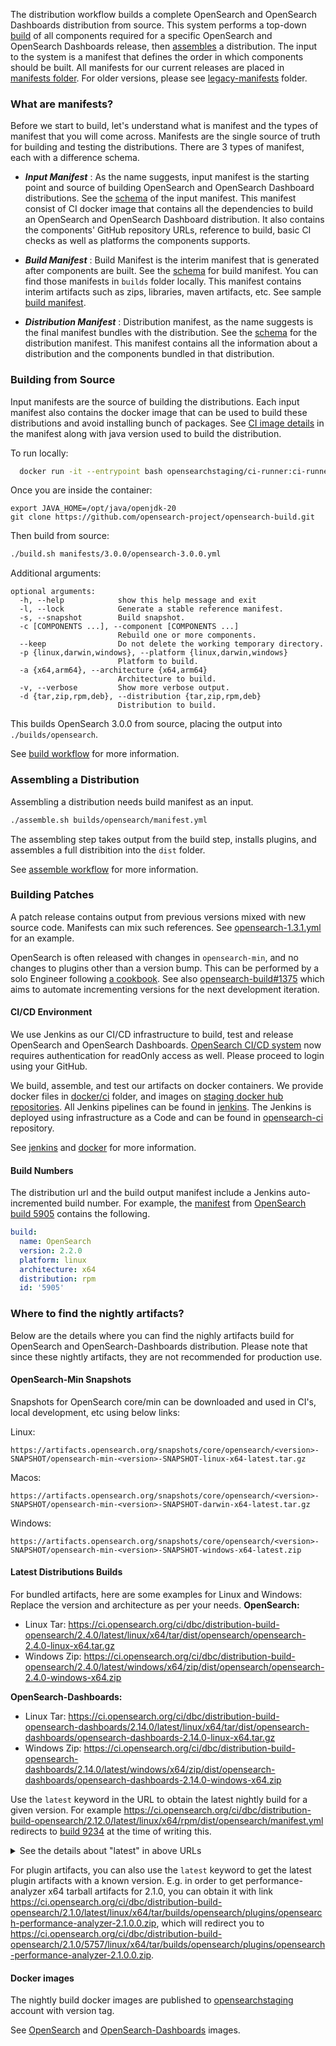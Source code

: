 The distribution workflow builds a complete OpenSearch and OpenSearch Dashboards distribution from source. This system performs a top-down [build](https://github.com/opensearch-project/opensearch-build/tree/main/src/build_workflow) of all components required for a specific OpenSearch and OpenSearch Dashboards release, then [assembles](https://github.com/opensearch-project/opensearch-build/tree/main/src/assemble_workflow/) a distribution. The input to the system is a manifest that defines the order in which components should be built. All manifests for our current releases are placed in [manifests folder](https://github.com/opensearch-project/opensearch-build/tree/main/manifests). For older versions, please see [legacy-manifests](https://github.com/opensearch-project/opensearch-build/tree/main/legacy-manifests) folder.
  
### What are manifests?
Before we start to build, let's understand what is manifest and the types of manifest that you will come across. 
Manifests are the single source of truth for building and testing the distributions. There are 3 types of manifest, each with a difference schema.
  
* **_Input Manifest_** : As the name suggests, input manifest is the starting point and source of building OpenSearch and OpenSearch Dashboard distributions. See the [schema](https://github.com/opensearch-project/opensearch-build/blob/main/src/manifests/input_manifest.py#L13-L39) of the input manifest. This manifest consist of CI docker image that contains all the dependencies to build an OpenSearch and OpenSearch Dashboard distribution. It also contains the components' GitHub repository URLs, reference to build, basic CI checks as well as platforms the components supports. 
  
* **_Build Manifest_** : Build Manifest is the interim manifest that is generated after components are built. See the [schema](https://github.com/opensearch-project/opensearch-build/blob/main/src/manifests/build_manifest.py#L17-L42) for build manifest. You can find those manifests in `builds` folder locally. This manifest contains interim artifacts such as zips, libraries, maven artifacts, etc. See sample [build manifest](https://github.com/opensearch-project/opensearch-build/blob/main/tests/data/opensearch-build-2.0.0-rc1.yml).
  
* **_Distribution Manifest_** : Distribution manifest, as the name suggests is the final manifest bundles with the distribution. See the [schema](https://github.com/opensearch-project/opensearch-build/blob/main/src/manifests/bundle_manifest.py#L15-L36) for the distribution manifest. This manifest contains all the information about a distribution and the components bundled in that distribution. 
  
### Building from Source
  
Input manifests are the source of building the distributions. Each input manifest also contains the docker image that can be used to build these distributions and avoid installing bunch of packages. See [CI image details](https://github.com/opensearch-project/opensearch-build/blob/main/manifests/3.0.0/opensearch-3.0.0.yml#L8-L9) in the manifest along with java version used to build the distribution.
  
To run locally:
```bash
  docker run -it --entrypoint bash opensearchstaging/ci-runner:ci-runner-al2-opensearch-build-v1
```
Once you are inside the container:
```
export JAVA_HOME=/opt/java/openjdk-20
git clone https://github.com/opensearch-project/opensearch-build.git
```

Then build from source:
  
```bash
./build.sh manifests/3.0.0/opensearch-3.0.0.yml 
```

Additional arguments:

```
optional arguments:
  -h, --help            show this help message and exit
  -l, --lock            Generate a stable reference manifest.
  -s, --snapshot        Build snapshot.
  -c [COMPONENTS ...], --component [COMPONENTS ...]
                        Rebuild one or more components.
  --keep                Do not delete the working temporary directory.
  -p {linux,darwin,windows}, --platform {linux,darwin,windows}
                        Platform to build.
  -a {x64,arm64}, --architecture {x64,arm64}
                        Architecture to build.
  -v, --verbose         Show more verbose output.
  -d {tar,zip,rpm,deb}, --distribution {tar,zip,rpm,deb}
                        Distribution to build.
```
  
This builds OpenSearch 3.0.0 from source, placing the output into `./builds/opensearch`. 
  
See [build workflow](https://github.com/opensearch-project/opensearch-build/tree/main/src/build_workflow) for more information.
  
### Assembling a Distribution 
  
Assembling a distribution needs build manifest as an input.
  
```bash
./assemble.sh builds/opensearch/manifest.yml
```
  
The assembling step takes output from the build step, installs plugins, and assembles a full distribition into the `dist` folder. 
  
See [assemble workflow](https://github.com/opensearch-project/opensearch-build/tree/main/src/assemble_workflow) for more information.
  
### Building Patches
  
A patch release contains output from previous versions mixed with new source code. Manifests can mix such references. See [opensearch-1.3.1.yml](/manifests/1.3.1/opensearch-1.3.1.yml) for an example.
  
OpenSearch is often released with changes in `opensearch-min`, and no changes to plugins other than a version bump. This can be performed by a solo Engineer following [a cookbook](https://github.com/opensearch-project/opensearch-plugins/blob/main/META.md#increment-a-version-in-every-plugin). See also [opensearch-build#1375](https://github.com/opensearch-project/opensearch-build/issues/1375) which aims to automate incrementing versions for the next development iteration.
  
#### CI/CD Environment
  
We use Jenkins as our CI/CD infrastructure to build, test and release OpenSearch and OpenSearch Dashboards.
[OpenSearch CI/CD system](https://build.ci.opensearch.org/) now requires authentication for readOnly access as well. Please proceed to login using your GitHub.
  
We build, assemble, and test our artifacts on docker containers. We provide docker files in [docker/ci](https://github.com/opensearch-project/opensearch-build/tree/main/docker/ci) folder, and images on [staging docker hub repositories](https://hub.docker.com/r/opensearchstaging/ci-runner/). All Jenkins pipelines can be found in [jenkins](https://github.com/opensearch-project/opensearch-build/tree/main/jenkins). The Jenkins is deployed using infrastructure as a Code and can be found in [opensearch-ci](https://github.com/opensearch-project/opensearch-ci) repository.
  
See [jenkins](https://github.com/opensearch-project/opensearch-build/tree/main/jenkins) and [docker](https://github.com/opensearch-project/opensearch-build/tree/main/docker) for more information.
  
#### Build Numbers
  
The distribution url and the build output manifest include a Jenkins auto-incremented build number. For example, the [manifest](https://ci.opensearch.org/ci/dbc/distribution-build-opensearch/2.2.0/5905/linux/x64/rpm/dist/opensearch/manifest.yml) from [OpenSearch build 5905](https://build.ci.opensearch.org/job/distribution-build-opensearch/5905/) contains the following.
  
```yml
build:
  name: OpenSearch
  version: 2.2.0
  platform: linux
  architecture: x64
  distribution: rpm
  id: '5905'
```

### Where to find the nightly artifacts?

Below are the details where you can find the nighly artifacts build for OpenSearch and OpenSearch-Dashboards distribution. 
Please note that since these nightly artifacts, they are not recommended for production use.

#### OpenSearch-Min Snapshots
  
Snapshots for OpenSearch core/min can be downloaded and used in CI's, local development, etc using below links:
  
Linux:
```
https://artifacts.opensearch.org/snapshots/core/opensearch/<version>-SNAPSHOT/opensearch-min-<version>-SNAPSHOT-linux-x64-latest.tar.gz
```
Macos:
```
https://artifacts.opensearch.org/snapshots/core/opensearch/<version>-SNAPSHOT/opensearch-min-<version>-SNAPSHOT-darwin-x64-latest.tar.gz
```
  
Windows:
```
https://artifacts.opensearch.org/snapshots/core/opensearch/<version>-SNAPSHOT/opensearch-min-<version>-SNAPSHOT-windows-x64-latest.zip
```

#### Latest Distributions Builds

For bundled artifacts, here are some examples for Linux and Windows:
Replace the version and architecture as per your needs.
**OpenSearch:**
* Linux Tar: https://ci.opensearch.org/ci/dbc/distribution-build-opensearch/2.4.0/latest/linux/x64/tar/dist/opensearch/opensearch-2.4.0-linux-x64.tar.gz
* Windows Zip: https://ci.opensearch.org/ci/dbc/distribution-build-opensearch/2.4.0/latest/windows/x64/zip/dist/opensearch/opensearch-2.4.0-windows-x64.zip

**OpenSearch-Dashboards:**
* Linux Tar: https://ci.opensearch.org/ci/dbc/distribution-build-opensearch-dashboards/2.14.0/latest/linux/x64/tar/dist/opensearch-dashboards/opensearch-dashboards-2.14.0-linux-x64.tar.gz
* Windows Zip: https://ci.opensearch.org/ci/dbc/distribution-build-opensearch-dashboards/2.14.0/latest/windows/x64/zip/dist/opensearch-dashboards/opensearch-dashboards-2.14.0-windows-x64.zip
  
Use the `latest` keyword in the URL to obtain the latest nightly build for a given version. For example https://ci.opensearch.org/ci/dbc/distribution-build-opensearch/2.12.0/latest/linux/x64/rpm/dist/opensearch/manifest.yml redirects to [build 9234](https://ci.opensearch.org/ci/dbc/distribution-build-opensearch/2.12.0/9234/linux/x64/rpm/dist/opensearch/manifest.yml) at the time of writing this.

<details><summary>See the details about "latest" in above URLs</summary>
<p>

The `latest` keyword is resolved to a specific build number by checking an `index.json` [file](https://ci.opensearch.org/ci/dbc/distribution-build-opensearch/2.12.0/index/linux/x64/tar/index.json). This file is maintained individually for each platform, architecture and distribution. The index.json file has contents similar to

```
{"latest":"9445"}
```

The resolution logic is implemented in the [CloudFront URL rewriter](https://github.com/opensearch-project/opensearch-ci/tree/main/resources/cf-url-rewriter). 
The TTL (time to live) is set to `5 mins` which means that the `latest` url may need up to 5 mins to get new contents after `index.json` is updated.
  
All the artifacts accessible through the regular distribution URL can be accessed by the `latest` URL. This includes both OpenSearch Core, OpenSearch Dashboards Core and their plugins. 
  
For example, you can download the latest .tar.gz distribution build of OpenSearch 2.12.0 directly at https://ci.opensearch.org/ci/dbc/distribution-build-opensearch/2.12.0/latest/linux/x64/tar/dist/opensearch/opensearch-2.12.0-linux-x64.tar.gz, without having to first download and parse the [complete build manifest](https://ci.opensearch.org/ci/dbc/distribution-build-opensearch/2.12.0/latest/linux/x64/tar/dist/opensearch/manifest.yml).

</p>
</details> 
  
For plugin artifacts, you can also use the `latest` keyword to get the latest plugin artifacts with a known version. E.g. in order to get performance-analyzer x64 tarball artifacts for 2.1.0, you can obtain it with link https://ci.opensearch.org/ci/dbc/distribution-build-opensearch/2.1.0/latest/linux/x64/tar/builds/opensearch/plugins/opensearch-performance-analyzer-2.1.0.0.zip, which will redirect you to https://ci.opensearch.org/ci/dbc/distribution-build-opensearch/2.1.0/5757/linux/x64/tar/builds/opensearch/plugins/opensearch-performance-analyzer-2.1.0.0.zip.

#### Docker images

The nightly build docker images are published to [opensearchstaging](https://hub.docker.com/u/opensearchstaging) account with version tag.

See [OpenSearch](https://hub.docker.com/r/opensearchstaging/opensearch/tags) and [OpenSearch-Dashboards](https://hub.docker.com/r/opensearchstaging/opensearch-dashboards/tags) images. 
